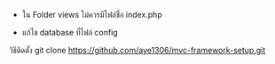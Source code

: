 - ใน Folder views ไม่ควรมีไฟล์ชื่อ index.php

- แก้ไข database ที่ไฟล์ config

วิธีติดตั้ง git clone https://github.com/aye1306/mvc-framework-setup.git
